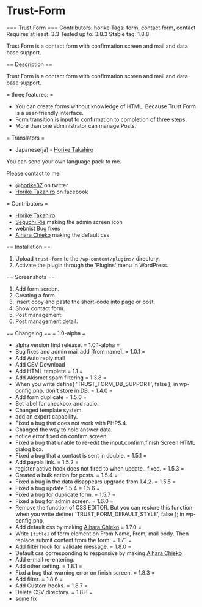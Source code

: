# Trust-Form
=== Trust Form ===
Contributors: horike
Tags:  form, contact form, contact
Requires at least: 3.3
Tested up to: 3.8.3
Stable tag: 1.8.8

Trust Form is a contact form with confirmation screen and mail and data base support.

== Description ==

Trust Form is a contact form with confirmation screen and mail and data base support.

= three features: =
* You can create forms without knowledge of HTML. Because Trust Form is a user-friendly interface.
* Form transition is input to confirmation to completion of three steps.
* More than one administrator can manage Posts.

= Translators =
* Japanese(ja) - [Horike Takahiro](http://twitter.com/horike37)

You can send your own language pack to me.

Please contact to me.

* @[horike37](http://twitter.com/horike37) on twitter
* [Horike Takahiro](https://www.facebook.com/horike.takahiro) on facebook

= Contributors =
* [Horike Takahiro](http://twitter.com/horike37)
* [Seguchi Rie](http://5dg.biz) making the admin screen icon
* webnist Bug fixes
* [Aihara Chieko](http://webourgeon.com/) making the default css

== Installation ==

1. Upload `trust-form` to the `/wp-content/plugins/` directory.
2. Activate the plugin through the 'Plugins' menu in WordPress.

== Screenshots ==

1. Add form screen.
2. Creating a form.
3. Insert copy and paste the short-code into page or post.
4. Show contact form.
5. Post management.
6. Post management detail.

== Changelog ==
= 1.0-alpha =
* alpha version first release. 
= 1.0.1-alpha =
* Bug fixes and admin mail add [from name]. 
= 1.0.1 =
* Add Auto reply mail
* Add CSV Download
* Add HTML templete
= 1.1 =
* Add Akismet spam filtering
= 1.3.8 =
* When you write define( 'TRUST_FORM_DB_SUPPORT', false ); in wp-config.php, don't store in DB.
= 1.4.0 =
* Add form duplicate
= 1.5.0 =
* Set label for checkbox and radio.
* Changed template system.
* add an export capability.
* Fixed a bug that does not work with PHP5.4.
* Changed the way to hold answer data.
* notice error fixed on confirm screen.
* Fixed a bug that unable to re-edit the input,confirm,finish Screen HTML dialog box.
* Fixed a bug that a contact is sent in double.
= 1.5.1 =
* Add payola link.
= 1.5.2 =
* register active hook does not fired to when update.. fixed.
= 1.5.3 =
* Created a bulk action for posts.
= 1.5.4 =
* Fixed a bug in the data disappears upgrade from 1.4.2.
= 1.5.5 =
* Fixed a bug update 1.5.4
= 1.5.6 =
* Fixed a bug for duplicate form.
= 1.5.7 =
* Fixed a bug for admin screen.
= 1.6.0 =
* Remove the function of CSS EDITOR. But you can restore this function when you write define( 'TRUST_FORM_DEFAULT_STYLE', false ); in wp-config.php,
* Add default css by making [Aihara Chieko](http://webourgeon.com/)
= 1.7.0 =
* Write `[title]` of form element on From Name, From, mail body. Then replace submit content from the form.
= 1.7.1 =
* Add filter hook for validate message.
= 1.8.0 =
* Default css corresponding to responsive by making [Aihara Chieko](http://webourgeon.com/)
* Add e-mail re-entering.
* Add other setting.
= 1.8.1 =
* Fixd a bug that warning error on finish screen.
= 1.8.3 =
* Add filter.
= 1.8.6 =
* Add Custom hooks.
= 1.8.7 =
* Delete CSV directory.
= 1.8.8 =
* some fix
